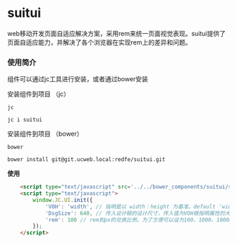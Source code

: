 # suitui 
web移动开发页面自适应解决方案，采用rem来统一页面视觉表现。suitui提供了页面自适应能力，并解决了各个浏览器在实现rem上的差异和问题。

### 使用简介 ###
组件可以通过jc工具进行安装，或者通过bower安装

安装组件到项目 （jc）

	jc

```shell
jc i suitui
```

    
安装组件到项目 （bower）

    bower

```shell
bower install git@git.ucweb.local:redfe/suitui.git
```

**使用**
```html
    <script type="text/javascript" src='../../bower_components/suitui/src/suitui.js?__inline'></script>
    <script type="text/javascript">
    	window.JC.UI.init({
	        'VOH': 'width', // 指明是以 width｜height 为基准，default 'width'
	        'DsgSize': 640, // 传入设计稿的设计尺寸，传入值为VOH做指明属性的大小，default 640
	        'rem': 100 // rem到px的兑换比例，为了方便可以设为100、1000、10000...(不要设为10) default 100
    	});
    </script>
```